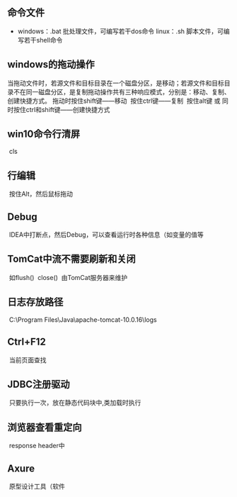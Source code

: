 ## 命令文件
- windows：.bat
  		批处理文件，可编写若干dos命令
  	linux：.sh
  		脚本文件，可编写若干shell命令

## windows的拖动操作
​	当拖动文件时，若源文件和目标目录在一个磁盘分区，是移动；若源文件和目标目录不在同一磁盘分区，是复制
​	拖动操作共有三种响应模式，分别是：移动、复制、创建快捷方式。
​		拖动时按住shift键——移动
​		按住ctrl键——复制
​		按住alt键 或 同时按住ctrl和shift键——创建快捷方式
## win10命令行清屏
​	cls
## 行编辑
​	按住Alt，然后鼠标拖动
## Debug
​	IDEA中打断点，然后Debug，可以查看运行时各种信息（如变量的值等
## TomCat中流不需要刷新和关闭
​	如flush()
​	  close()
​	由TomCat服务器来维护
## 日志存放路径
​	C:\Program Files\Java\apache-tomcat-10.0.16\logs
## Ctrl+F12
​	当前页面查找
## JDBC注册驱动
​	只要执行一次，放在静态代码块中,类加载时执行
## 浏览器查看重定向
​	response header中
## Axure
​	原型设计工具（软件
